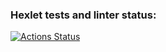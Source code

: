 ### Hexlet tests and linter status:
[![Actions Status](https://github.com/Temalllytera/python-project-49/actions/workflows/hexlet-check.yml/badge.svg)](https://github.com/Temalllytera/python-project-49/actions)
